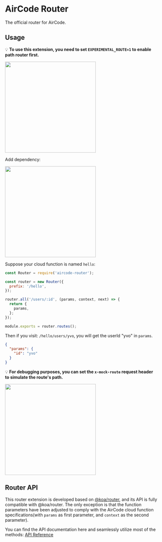 # AirCode Router

The official router for AirCode.

## Usage

💡 **To use this extension, you need to set `EXPERIMENTAL_ROUTE=1` to enable path router first.**

<img src="https://aircode-yvo.b-cdn.net/resource/1691464529285-2qz32tn5hyx.jpg" width="300">

Add dependency:

<img src="https://aircode-yvo.b-cdn.net/resource/1691470317215-u2aki9ef6h.jpg" width="300">

Suppose your cloud function is named `hello`:

```js
const Router = require('aircode-router');

const router = new Router({
  prefix: '/hello',
});

router.all('/users/:id', (params, context, next) => {
  return {
    params,
  };
});

module.exports = router.routes();
```

Then if you visit: `/hello/users/yvo`, you will get the userId "yvo" in `params`.

```json
{
  "params": {
    "id": "yvo"
  }
}
```

💡 **For debugging purposes, you can set the `x-mock-route` request header to simulate the route's path.**

<img src="https://aircode-yvo.b-cdn.net/resource/1691464785757-i148e25gg1m.jpg" width="300">

## Router API

This router extension is developed based on [@koa/router](https://github.com/koajs/router), and its API is fully compatible with @koa/router. The only exception is that the function parameters have been adjusted to comply with the AirCode cloud function specifications(with `params` as first parameter, and `context` as the second parameter).

You can find the API documentation here and seamlessly utilize most of the methods: [API Reference](https://github.com/koajs/router/blob/master/API.md)
